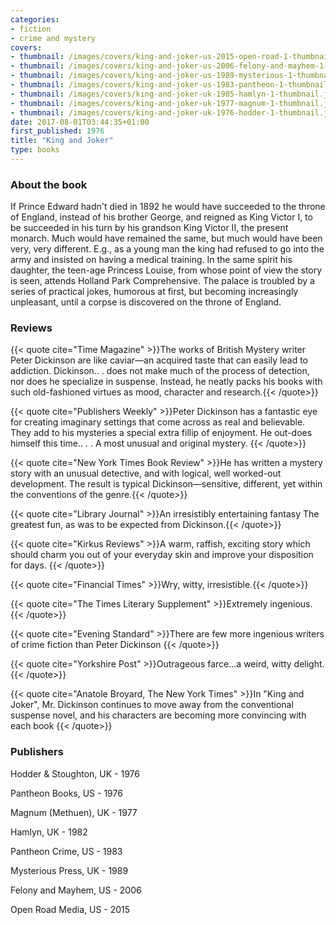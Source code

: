 ```yaml
---
categories:
- fiction
- crime and mystery
covers:
- thumbnail: /images/covers/king-and-joker-us-2015-open-road-1-thumbnail.jpg
- thumbnail: /images/covers/king-and-joker-us-2006-felony-and-mayhem-1-thumbnail.jpg
- thumbnail: /images/covers/king-and-joker-us-1989-mysterious-1-thumbnail.jpg
- thumbnail: /images/covers/king-and-joker-us-1983-pantheon-1-thumbnail.jpg
- thumbnail: /images/covers/king-and-joker-uk-1985-hamlyn-1-thumbnail.jpg
- thumbnail: /images/covers/king-and-joker-uk-1977-magnum-1-thumbnail.jpg
- thumbnail: /images/covers/king-and-joker-uk-1976-hodder-1-thumbnail.jpg
date: 2017-08-01T03:44:35+01:00
first_published: 1976
title: "King and Joker"
type: books
---
```

### About the book
If Prince Edward hadn't died in 1892 he would have succeeded to the throne of England, instead of his brother George, and reigned as King Victor I, to be succeeded in his turn by his grandson King Victor II, the present monarch. Much would have remained the same, but much would have been very, very different. E.g., as a young man the king had refused to go into the army and insisted on having a medical training. In the same spirit his daughter, the teen-age Princess Louise, from whose point of view the story is seen, attends Holland Park Comprehensive. The palace is troubled by a series of practical jokes, humorous at first, but becoming increasingly unpleasant, until a corpse is discovered on the throne of England.

### Reviews

{{< quote cite="Time Magazine" >}}The works of British Mystery writer Peter Dickinson are like caviar—an acquired taste that can easily lead to addiction. Dickinson.. . does not make much of the process of detection, nor does he specialize in suspense. Instead, he neatly packs his books with such old-fashioned virtues as mood, character and research.{{< /quote>}}

{{< quote cite="Publishers Weekly" >}}Peter Dickinson has a fantastic eye for creating imaginary settings that come across as real and believable. They add to his mysteries a special extra fillip of enjoyment. He out-does himself this time.. . . A most unusual and original mystery. {{< /quote>}}

{{< quote cite="New York Times Book Review" >}}He has written a mystery story with an unusual detective, and with logical, well worked-out development. The result is typical Dickinson—sensitive, different, yet within the conventions of the genre.{{< /quote>}}

{{< quote cite="Library Journal" >}}An irresistibly entertaining fantasy The greatest fun, as was to be expected from Dickinson.{{< /quote>}}

{{< quote cite="Kirkus Reviews" >}}A warm, raffish, exciting story which should charm you out of your everyday skin and improve your disposition for days. {{< /quote>}}

{{< quote cite="Financial Times" >}}Wry, witty, irresistible.{{< /quote>}}

{{< quote cite="The Times Literary Supplement" >}}Extremely ingenious. {{< /quote>}}

{{< quote cite="Evening Standard" >}}There are few more ingenious writers of crime fiction than Peter Dickinson {{< /quote>}}

{{< quote cite="Yorkshire Post" >}}Outrageous farce...a weird, witty delight. {{< /quote>}}

{{< quote cite="Anatole Broyard, The New York Times" >}}In "King and Joker", Mr. Dickinson continues to move away from the conventional suspense novel, and his characters are becoming more convincing with each book {{< /quote>}}

### Publishers

Hodder & Stoughton, UK - 1976

Pantheon Books, US - 1976

Magnum (Methuen), UK - 1977

Hamlyn, UK - 1982

Pantheon Crime, US - 1983

Mysterious Press, UK - 1989

Felony and Mayhem, US - 2006

Open Road Media, US - 2015
